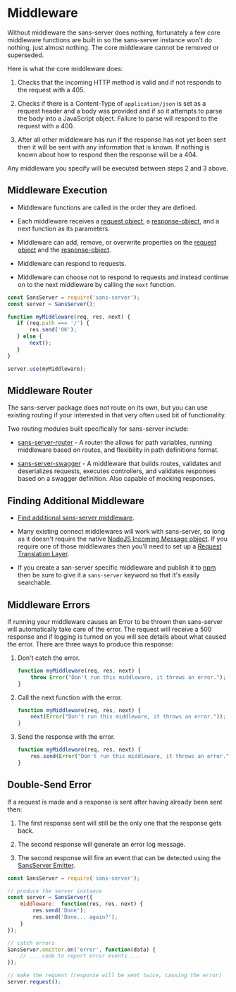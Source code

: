 # Middleware

Without middleware the sans-server does nothing, fortunately a few core middleware functions are built in so the sans-server instance won't do nothing, just almost nothing. The core middleware cannot be removed or superseded.

Here is what the core middleware does:

1. Checks that the incoming HTTP method is valid and if not responds to the request with a 405.

2. Checks if there is a Content-Type of `application/json` is set as a request header and a body was provided and if so it attempts to parse the body into a JavaScript object. Failure to parse will respond to the request with a 400.

3. After all other middleware has run if the response has not yet been sent then it will be sent with any information that is known. If nothing is known about how to respond then the response will be a 404.

Any middleware you specify will be executed between steps 2 and 3 above.

## Middleware Execution

- Middleware functions are called in the order they are defined.

- Each middleware receives a [request object](https://github.com/byu-oit-appdev/sans-server/docs/request-object.md), a [response-object](https://github.com/byu-oit-appdev/sans-server/docs/response-object.md), and a next function as its parameters.

- Middleware can add, remove, or overwrite properties on the [request object](https://github.com/byu-oit-appdev/sans-server/docs/request-object.md) and the [response-object](https://github.com/byu-oit-appdev/sans-server/docs/response-object.md).

- Middleware can respond to requests.

- Middleware can choose not to respond to requests and instead continue on to the next middleware by calling the `next` function.

```js
const SansServer = require('sans-server');
const server = SansServer();

function myMiddleware(req, res, next) {
   if (req.path === '/') {
       res.send('OK');
   } else {
       next();
   }
}

server.use(myMiddleware);
```

## Middleware Router

The sans-server package does not route on its own, but you can use existing routing if your interested in that very often used bit of functionality.

Two routing modules built specifically for sans-server include:

- [sans-server-router](https://www.npmjs.com/package/sans-server-router) - A router the allows for path variables, running middleware based on routes, and flexibility in path definitions format.

- [sans-server-swagger](https://www.npmjs.com/package/sans-server-swagger) - A middleware that builds routes, validates and deserializes requests, executes controllers, and validates responses based on a swagger definition. Also capable of mocking responses.

## Finding Additional Middleware

- [Find additional sans-server middleware](https://www.npmjs.com/browse/keyword/sans-server).

- Many existing connect middlewares will work with sans-server, so long as it doesn't require the native [NodeJS Incoming Message object](https://nodejs.org/api/http.html#http_class_http_incomingmessage). If you require one of those middlewares then you'll need to set up a [Request Translation Layer](#).

- If you create a san-server specific middleware and publish it to [npm](https://www.npmjs.com) then be sure to give it a `sans-server` keyword so that it's easily searchable.

## Middleware Errors

If running your middleware causes an Error to be thrown then sans-server will automatically take care of the error. The request will receive a 500 response and if logging is turned on you will see details about what caused the error. There are three ways to produce this response:

1. Don't catch the error.

    ```js
    function myMiddleware(req, res, next) {
        throw Error("Don't run this middleware, it throws an error.");
    }
    ```

2. Call the next function with the error.

    ```js
    function myMiddleware(req, res, next) {
        next(Error("Don't run this middleware, it throws an error."));
    }
    ```

3. Send the response with the error.

    ```js
    function myMiddleware(req, res, next) {
        res.send(Error("Don't run this middleware, it throws an error."));
    }
    ```


## Double-Send Error

If a request is made and a response is sent after having already been sent then:

1. The first response sent will still be the only one that the response gets back.

2. The second response will generate an error log message.

3. The second response will fire an event that can be detected using the [SansServer Emitter](https://github.com/byu-oit-appdev/sans-server/docs/sans-server-statics.md#emitter).

```js
const SansServer = require('sans-server');

// produce the server instance
const server = SansServer({
    middleware:  function(res, res, next) {
        res.send('Done');
        res.send('Done... again?');
    }
});

// catch errors
SansServer.emitter.on('error', function(data) {
    // ... code to report error events ...
});

// make the request (response will be sent twice, causing the error)
server.request();
```
